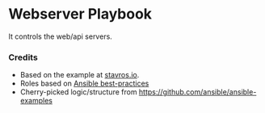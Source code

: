Webserver Playbook
=========

It controls the web/api servers.

### Credits

- Based on the example at [stavros.io](http://www.stavros.io/posts/example-provisioning-and-deployment-ansible/).
- Roles based on [Ansible best-practices](https://docs.ansible.com/playbooks_roles.html)
- Cherry-picked logic/structure from https://github.com/ansible/ansible-examples
